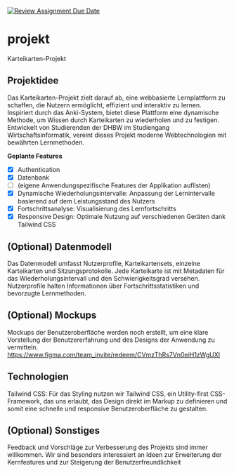 [![Review Assignment Due Date](https://classroom.github.com/assets/deadline-readme-button-24ddc0f5d75046c5622901739e7c5dd533143b0c8e959d652212380cedb1ea36.svg)](https://classroom.github.com/a/HU62rJiV)

# projekt

Karteikarten-Projekt

## Projektidee

Das Karteikarten-Projekt zielt darauf ab, eine webbasierte Lernplattform zu schaffen, die Nutzern ermöglicht, effizient und interaktiv zu lernen. Inspiriert durch das Anki-System, bietet diese Plattform eine dynamische Methode, um Wissen durch Karteikarten zu wiederholen und zu festigen. Entwickelt von Studierenden der DHBW im Studiengang Wirtschaftsinformatik, vereint dieses Projekt moderne Webtechnologien mit bewährten Lernmethoden.

**Geplante Features**

<!-- hier bitte einmal die geplanten Features checken [x] sowie eigene Kernfeatures der Applikation hinzufügen. Das dient dafür, dass sowohl Dozent als auch Studierende eine bessere Idee des Scopes des Projektes bekommen -->

- [x] Authentication
- [x] Datenbank
- [ ] (eigene Anwendungspezifische Features der Applikation auflisten)
- [x] Dynamische Wiederholungsintervalle: Anpassung der Lernintervalle basierend auf dem Leistungsstand des Nutzers
- [x] Fortschrittsanalyse: Visualisierung des Lernfortschritts
- [x] Responsive Design: Optimale Nutzung auf verschiedenen Geräten dank Tailwind CSS

## (Optional) Datenmodell

<!-- Sollte schon eine konkretere Vorstellung des Projektes vorliegen gerne hier auch ein erster Draft des Datenmodells -->

Das Datenmodell umfasst Nutzerprofile, Karteikartensets, einzelne Karteikarten und Sitzungsprotokolle. Jede Karteikarte ist mit Metadaten für das Wiederholungsintervall und den Schwierigkeitsgrad versehen. Nutzerprofile halten Informationen über Fortschrittsstatistiken und bevorzugte Lernmethoden.

## (Optional) Mockups

<!-- Sollte schon eine konkretere Vorstellung des Projektes vorliegen können auch Mockups der UI eingefügt werden um ein besseres Verständnis zu vermitteln -->

Mockups der Benutzeroberfläche werden noch erstellt, um eine klare Vorstellung der Benutzererfahrung und des Designs der Anwendung zu vermitteln.
https://www.figma.com/team_invite/redeem/CVmzThRs7Vn0eiH1zWgUXI

## Technologien

Tailwind CSS: Für das Styling nutzen wir Tailwind CSS, ein Utility-first CSS-Framework, das uns erlaubt, das Design direkt im Markup zu definieren und somit eine schnelle und responsive Benutzeroberfläche zu gestalten.

## (Optional) Sonstiges

<!-- Fragen, Kommentare, sonstige Informationen an den Dozenten bzgl. des Projekts -->

Feedback und Vorschläge zur Verbesserung des Projekts sind immer willkommen. Wir sind besonders interessiert an Ideen zur Erweiterung der Kernfeatures und zur Steigerung der Benutzerfreundlichkeit
